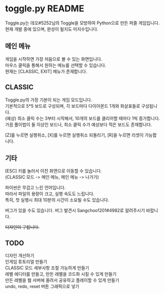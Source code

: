 # toggle.py README
Toggle.py는 데오#5252님의 Toggle을 모방하여 Python으로 만든 퍼즐 게임입니다.   
현재 개발 중에 있으며, 완성이 될지도 미지수입니다.   

## 메인 메뉴
게임을 시작하면 가장 처음으로 볼 수 있는 화면입니다.   
마우스 클릭을 통해서 원하는 메뉴를 선택할 수 있습니다.   
현재는 [CLASSIC, EXIT] 메뉴가 존재합니다.   

## CLASSIC
Toggle.py의 가장 기본이 되는 게임 모드입니다.   
기본적으로 5*5 보드로 구성되며, 각 보드마다 다이아몬드 1개와 화살표들로 구성됩니다.   
(예상) 최소 클릭 수는 3부터 시작해서, 10개의 보드를 클리어할 때마다 1씩 증가합니다.   
가끔 풀이법이 둘 이상인 보드나, 최소 클릭 수가 예상보다 적은 보드도 존재합니다.   

[Z]를 누르면 실행취소, [X]를 누르면 실행취소 되돌리기, [R]을 누르면 리셋이 가능합니다.   

## 기타
[ESC] 키를 눌러서 이전 화면으로 이동할 수 있습니다.   
(CLASSIC 모드 -> 메인 메뉴, 메인 메뉴 -> 나가기)   

파이썬은 무겁고 느린 언어입니다.   
따라서 파일의 용량이 크고, 실행 속도도 느립니다.   
특히, 첫 실행시 최대 10분의 시간이 소요될 수도 있습니다.   

버그가 있을 수도 있습니다. 버그 발견시 Sangchoo1201#4982로 알려주시기 바랍니다.   

~~디자인이 구립니다.~~   

## TODO
디자인 개선하기   
인게임 튜토리얼 만들기   
CLASSIC 모드 세부사항 조절 가능하게 만들기   
레벨 에디터를 만들고, 만든 레벨을 코드화 시킬 수 있게 만들기   
만든 레벨을 웹 서버에 올려서 공유하고 플레이할 수 있게 만들기   
undo, redo, reset 버튼 그래픽으로 넣기   
